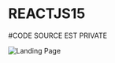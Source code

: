 # REACTJS15
#CODE SOURCE EST PRIVATE

![Landing Page](https://user-images.githubusercontent.com/53526825/120074068-02861800-c093-11eb-991c-d4e16d2d5ee8.png)
